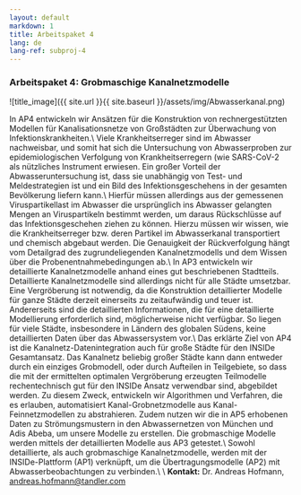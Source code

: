 ```yaml
---
layout: default
markdown: 1
title: Arbeitspaket 4
lang: de
lang-ref: subproj-4
---
```


### Arbeitspaket 4: Grobmaschige Kanalnetzmodelle

![title_image]({{ site.url }}{{ site.baseurl }}/assets/img/Abwasserkanal.png)

In AP4 entwickeln wir Ansätzen für die Konstruktion von rechnergestützten Modellen für Kanalisationsnetze von Großstädten zur Überwachung von Infektionskrankheiten.\\
Viele Krankheitserreger sind im Abwasser nachweisbar, und somit hat sich die Untersuchung von Abwasserproben zur epidemiologischen Verfolgung von Krankheitserregern (wie SARS-CoV-2 als nützliches Instrument erwiesen. Ein großer Vorteil der Abwasseruntersuchung ist, dass sie unabhängig von Test- und Meldestrategien ist und ein Bild des Infektionsgeschehens in der gesamten Bevölkerung liefern kann.\\
Hierfür müssen allerdings aus der gemessenen Viruspartikellast im Abwasser die ursprünglich ins Abwasser gelangten Mengen an Viruspartikeln bestimmt werden, um daraus Rückschlüsse auf das Infektionsgeschehen ziehen zu können. Hierzu müssen wir wissen, wie die Krankheitserreger bzw. deren Partikel im Abwasserkanal transportiert und chemisch abgebaut werden. Die Genauigkeit der Rückverfolgung hängt vom Detailgrad des zugrundeliegenden Kanalnetzmodells und dem Wissen über die Probenentnahmebedingungen ab.\\
In AP3 entwickeln wir detaillierte Kanalnetzmodelle anhand eines gut beschriebenen Stadtteils. Detaillierte Kanalnetzmodelle sind allerdings nicht für alle Städte umsetzbar. Eine Vergröberung ist notwendig, da die Konstruktion detaillierter Modelle für ganze Städte derzeit einerseits zu zeitaufwändig und teuer ist. Andererseits sind die detaillierten Informationen, die für eine detaillierte Modellierung erforderlich sind, möglicherweise nicht verfügbar. So liegen für viele Städte, insbesondere in Ländern des globalen Südens, keine detaillierten Daten über das Abwassersystem vor.\\
Das erklärte Ziel von AP4 ist die Kanalnetz-Datenintegration auch für große Städte für den INSIDe Gesamtansatz. Das Kanalnetz beliebig großer Städte kann dann entweder durch ein einziges Grobmodell, oder durch Aufteilen in Teilgebiete, so dass die mit der ermittelten optimalen Vergröberung erzeugten Teilmodelle rechentechnisch gut für den INSIDe Ansatz verwendbar sind, abgebildet werden. Zu diesem Zweck, entwickeln wir Algorithmen und Verfahren, die es erlauben, automatisiert Kanal-Grobnetzmodelle aus Kanal-Feinnetzmodellen zu abstrahieren. Zudem nutzen wir die in AP5 erhobenen Daten zu Strömungsmustern in den Abwassernetzen von München und Adis Abeba, um unsere Modelle zu erstellen.
Die grobmaschige Modelle werden mittels der detaillierten Modelle aus AP3 getestet.\\
Sowohl detaillierte, als auch grobmaschige Kanalnetzmodelle, werden mit der INSIDe-Plattform (AP1) verknüpft, um die Übertragungsmodelle (AP2) mit Abwasserbeobachtungen zu verbinden.\\
\\
**Kontakt:** Dr. Andreas Hofmann, andreas.hofmann@tandler.com